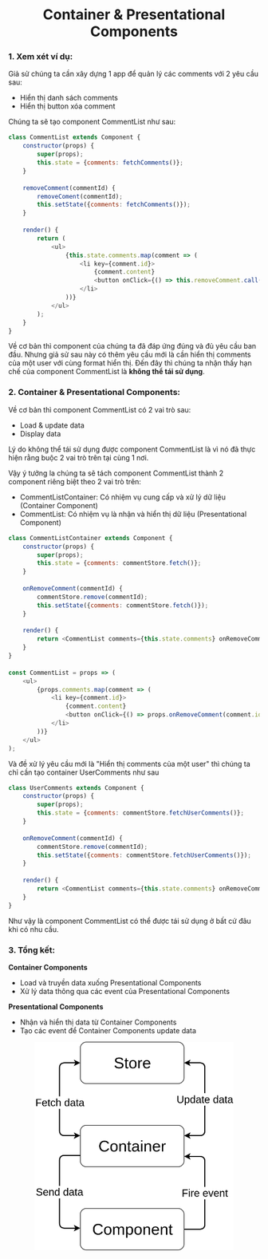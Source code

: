 <h1 align="center">Container & Presentational Components</h1>

### 1. Xem xét ví dụ:

Giả sử chúng ta cần xây dựng 1 app để quản lý các comments với 2 yêu cầu sau:

- Hiển thị danh sách comments
- Hiển thị button xóa comment

Chúng ta sẽ tạo component CommentList như sau:

```javascript
class CommentList extends Component {
    constructor(props) {
        super(props);
        this.state = {comments: fetchComments()};
    }

    removeComment(commentId) {
        removeComent(commentId);
        this.setState({comments: fetchComments()});
    }

    render() {
        return (
            <ul>
                {this.state.comments.map(comment => (
                    <li key={comment.id}>
                        {comment.content}
                        <button onClick={() => this.removeComment.call(this, comment.id)}>Remove</button>
                    </li>
                ))}
            </ul>
        );
    }
}
```

Về cơ bản thì component của chúng ta đã đáp ứng đúng và đủ yêu cầu ban đầu. Nhưng giả sử sau này có thêm yêu cầu mới là cần hiển thị comments của một user với cùng format hiển thị. Đến đây thì chúng ta nhận thấy hạn chế của component CommentList là **không thể tái sử dụng**.

### 2. Container & Presentational Components:

Về cơ bản thì component CommentList có 2 vai trò sau:

- Load & update data
- Display data

Lý do không thể tái sử dụng được component CommentList là vì nó đã thực hiện rằng buộc 2 vai trò trên tại cùng 1 nơi.

Vậy ý tưởng la chúng ta sẽ tách component CommentList thành 2 component riêng biệt theo 2 vai trò trên:

- CommentListContainer: Có nhiệm vụ cung cấp và xử lý dữ liệu (Container Component)
- CommentList: Có nhiệm vụ là nhận và hiển thị dữ liệu (Presentational Component)

```javascript
class CommentListContainer extends Component {
    constructor(props) {
        super(props);
        this.state = {comments: commentStore.fetch()};
    }

    onRemoveComment(commentId) {
        commentStore.remove(commentId);
        this.setState({comments: commentStore.fetch()});
    }

    render() {
        return <CommentList comments={this.state.comments} onRemoveComment={this.onRemoveComment.bind(this)} />;
    }
}

const CommentList = props => (
    <ul>
        {props.comments.map(comment => (
            <li key={comment.id}>
                {comment.content}
                <button onClick={() => props.onRemoveComment(comment.id)}>Remove</button>
            </li>
        ))}
    </ul>
);
```
Và đề xử lý yêu cầu mới là "Hiển thị comments của một user" thì chúng ta chỉ cần tạo container UserComments như sau

```javascript
class UserComments extends Component {
    constructor(props) {
        super(props);
        this.state = {comments: commentStore.fetchUserComments()};
    }

    onRemoveComment(commentId) {
        commentStore.remove(commentId);
        this.setState({comments: commentStore.fetchUserComments()});
    }

    render() {
        return <CommentList comments={this.state.comments} onRemoveComment={this.onRemoveComment.bind(this)} />;
    }
}
```
Như vậy là component CommentList có thể được tái sử dụng ở bất cứ đâu khi có nhu cầu.

### 3. Tổng kết:

**Container Components**

- Load và truyền data xuống Presentational Components
- Xử lý data thông qua các event của Presentational Components

**Presentational Components**

- Nhận và hiển thị data từ Container Components
- Tạo các event để Container Components update data

<p align="center"><img src="./assets/flowchart.png" width="400"></p>

